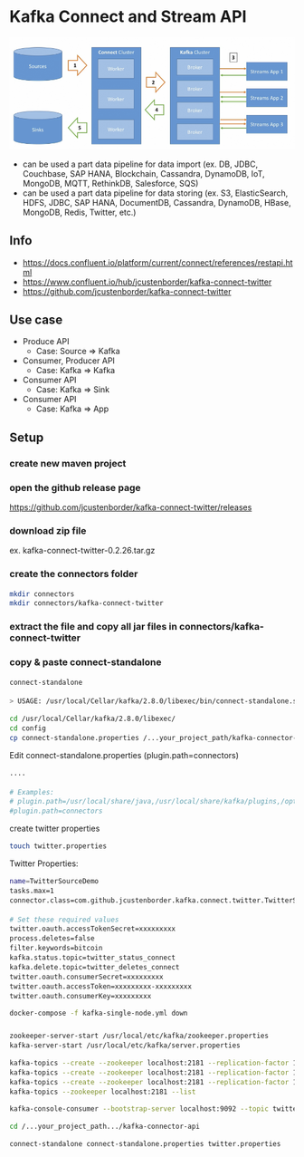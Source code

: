 # Kafka Connect and Stream API
![GitHub Logo](/images/kafka_api.png)

- can be used a part data pipeline for data import (ex. DB, JDBC, Couchbase, SAP HANA, Blockchain, Cassandra, DynamoDB, IoT, MongoDB, MQTT, RethinkDB, Salesforce, SQS)
- can be used a part data pipeline for data storing (ex. S3, ElasticSearch, HDFS, JDBC, SAP HANA, DocumentDB, Cassandra, DynamoDB, HBase, MongoDB, Redis, Twitter, etc.)

## Info
- https://docs.confluent.io/platform/current/connect/references/restapi.html
- https://www.confluent.io/hub/jcustenborder/kafka-connect-twitter
- https://github.com/jcustenborder/kafka-connect-twitter


## Use case

- Produce API
    - Case: Source => Kafka
- Consumer, Producer API
    - Case: Kafka => Kafka
- Consumer API
    - Case: Kafka => Sink
- Consumer API
    - Case: Kafka => App
    

## Setup
### create new maven project

### open the github release page
https://github.com/jcustenborder/kafka-connect-twitter/releases

### download zip file
ex. kafka-connect-twitter-0.2.26.tar.gz

### create the connectors folder
```bash
mkdir connectors
mkdir connectors/kafka-connect-twitter
```

### extract the file and copy all jar files in connectors/kafka-connect-twitter

### copy & paste connect-standalone
```bash
connect-standalone

> USAGE: /usr/local/Cellar/kafka/2.8.0/libexec/bin/connect-standalone.sh [-daemon] connect-standalone.properties
```

```bash
cd /usr/local/Cellar/kafka/2.8.0/libexec/
cd config
cp connect-standalone.properties /...your_project_path/kafka-connector-api
```


Edit connect-standalone.properties (plugin.path=connectors)
```bash
....

# Examples: 
# plugin.path=/usr/local/share/java,/usr/local/share/kafka/plugins,/opt/connectors,
#plugin.path=connectors 
```

create twitter properties
```bash
touch twitter.properties
```
Twitter Properties:
```bash
name=TwitterSourceDemo
tasks.max=1
connector.class=com.github.jcustenborder.kafka.connect.twitter.TwitterSourceConnector

# Set these required values
twitter.oauth.accessTokenSecret=xxxxxxxxx
process.deletes=false
filter.keywords=bitcoin
kafka.status.topic=twitter_status_connect
kafka.delete.topic=twitter_deletes_connect
twitter.oauth.consumerSecret=xxxxxxxxx
twitter.oauth.accessToken=xxxxxxxxx-xxxxxxxxx
twitter.oauth.consumerKey=xxxxxxxxx
```

```bash
docker-compose -f kafka-single-node.yml down
```

### 
```bash
zookeeper-server-start /usr/local/etc/kafka/zookeeper.properties
kafka-server-start /usr/local/etc/kafka/server.properties
```
```bash
kafka-topics --create --zookeeper localhost:2181 --replication-factor 1 --partitions 3 --topic twitter_tweets
kafka-topics --create --zookeeper localhost:2181 --replication-factor 1 --partitions 3 --topic twitter_status_connect
kafka-topics --create --zookeeper localhost:2181 --replication-factor 1 --partitions 3 --topic twitter_deletes_connect
kafka-topics --zookeeper localhost:2181 --list
```

```bash
kafka-console-consumer --bootstrap-server localhost:9092 --topic twitter_status_connect --from-beginning
```



```bash
cd /...your_project_path.../kafka-connector-api
```

```bash
connect-standalone connect-standalone.properties twitter.properties
```